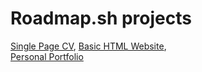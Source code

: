 # Roadmap.sh projects
[Single Page CV](https://roadmap.sh/projects/single-page-cv), [Basic HTML Website](https://roadmap.sh/projects/basic-html-website),\
[Personal Portfolio](https://roadmap.sh/projects/portfolio-website)
